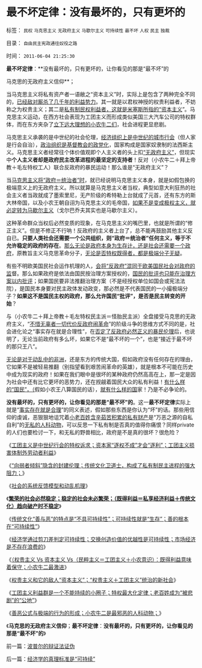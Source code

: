 # 最不坏定律：没有最坏的，只有更坏的

标签： `民权` `马克思主义` `无政府主义` `马歇尔主义` `可持续性` `最不坏` `人权` `民主` `独裁` 

目录： `自由民主宪政通往奴役之路`

时间： `2011-06-04 21:25:30`

**最不坏定律**：**没有最坏的，只有更坏的，让你看见的那是“最不坏”的

马克思的无政府主义信仰**；

当马克思主义将私有资产者一语敝之“资本主义”时，实际上是包含了两种完全不同的，[已经敌对厮杀了几千年的利益势力](../../../2009/9/5/私有制是全人类老百姓奋斗五千年的革命成果.md)。其一就是以君权神授的权贵利益者，不妨称之为权贵主义；其二是[私有制民权利益者，这就是米塞斯所指的“资本主义](http://darthvad.blog.sohu.com/161220119.html)”。马克思主义运动，在西方社会表现为工团主义而形成类似美国三大汽车公司的特权群体，而在东方夹杂了[立下远大理想的小农牛二们](../../../2009/8/29/过高的期望造就了唯心，左倾，和乌托邦.md)，社会进程更显悲剧。

马克思主义承袭的是中世纪的社会伦理，[经济组织上是中世纪的城市行会](../../../2011/2/3/马克思早就向（短缺原理＋边际原理）彻底投降了.md)（但人家是行会自治），[政治组织是基督教会的政党化](../../../2010/12/27/路德新教是与马克思主义完全相反.md)，国家构成是国家奴隶制的法西斯主义。马克思主义者经常往个体价值观即个人主义者的头上扣[“无政府主义”](../../../2010/8/7/犬儒是原始的无政府主义，对战争和城邦的反思.md)，但现实中**个人主义者却是政府民主改革进程的最坚定的支持者**！反对（小农牛二＋拜上帝教＋毛左特权工人）联合反政府的暴民运动！那么谁是“无政府主义”？

当[马克思主义将“政府＝统治者”时](http://darthvad.blog.163.com/blog/static/53399470201061493946107/)，就已经说明马克思主义本身，就是如假包换的极端意义上的无政府主义。所以就算是马克思主义者当权，典型如意大利狂热的社会主义者当政就成了墨索里尼，无产阶级的希特勒上台就成了元首，还有东方的斯大林帝国，以及小农王朝自诩为马克思主义的毛帝国，[如果不是变成极权主义，就必定转为马歇尔主义](../../../2011/2/9/Alfred马歇尔经济学Vs马克思主义.md)（戈尔巴乔夫其实也是马歇尔主义）。

这种革命群众当权后必然变质的现象，在马克思主义的嘴巴里，也就是所谓的“修正主义”。但是不修正不行呐！反政府的主义者上台了，总不能再鼓励其他主义反自已。**只要人类社会还需要一个公共组织，则“政府＝统治者”任何主义，等于不允许稳定的政府的存在**。[那么无论是政府本身为生存计，还是社会还需要一个政府](../../../2010/5/19/既得利益者与“统治者”全无关联.md)，原教旨主义马克思革命分子，[无论是否特权既得者，都是极端分子无疑](../../../2010/5/19/既得利益者与“统治者”全无关联.md)。

有些不明欧美国民社会运作机理的人，[会将“反政府”混同于欧美国民社会对政府的监](../../../2010/7/22/想学会批评，就不要发泄.md)督。那么如果政府是依法由国民按治理方案授权的，[国民的批评也只能在治理方案以内批评](../../../2010/5/14/用民主要求政府也要用民主约束自已.md)；如果国民要非法推翻治理方案（不是经授权单位如国会或宪法法院），是国民本身要对民主政体发动政变，那必然是不代表国民的一小撮极端分子？**如果这不是国民主权的政府，那么允许国民“批评”，是否是民主转变的开始**？

与（小农牛二＋拜上帝教＋毛左特权民主派＝怪胎民主派）全盘接受马克思的无政府主义，“[不惜无辜者一切代价反政府闹革命](../../../2010/5/14/唯恐天下不乱的革命家.md)”的阶级斗争的思维方式不同的是，社会进化论之“事实存在就是合理性”，在[否定了反政府必然正义的暴民伦理](../../../2009/6/9/历史教科书的致命误导.md)后，也说明了，无论当前政府有多么坏，如果它不是“最不坏的一个”，也是“接近于最不坏的那只王八”。

[无论是对于动乱中的非洲](http://hi.baidu.com/darthchn/blog/item/d1a40e4495a6bd32cffca3e2.html)，还是东方的传统大国，假如政府没有任何存在的理由，它如果不是被轻易推翻（别指望看到艰苦闹革命的英雄），就是根本不可能在历史中成为现实的政府！如果在我们眼中是很坏的某种政府仍然高高在上，那一定是因为社会中还有比它更坏的恶势力，还在觊觎着国民大众的私有利益！[有什么样的“国民”，（](../../../2010/12/27/文革“知识越多越反动”错在那里？.md)假如小农王八算国民的话），[就有什么样的国](../../../2010/12/18/有什么样的国民，就有什么样的政府.md)家！乃是不必争论的。

**没有最坏的，只有更坏的，让你看见的那是“最不坏”的**。这一**最不坏定律**实际上就是“[事实存在就是合理](../../../2010/5/27/社会趋势，存在即合理.md)”的同义表述，假如那些东西是你认为“坏”的话。那些用信仰的虔诚，恶狠狠地诅咒着[小老百姓含辛茹苦积累的私有财产](../../../2009/9/8/人权和自由对你确实有价值吗？.md)是“万恶之源的自私自利”的[无私的人科动物](../../../2011/2/3/人科动物的生物行为分析和进化规律.md)，可以反思一下私有制是否真的值得你痛恨？同样private的人们也要检讨一下，和无私的野兽相比，政府是不是真的很坏？很危险？

《[工团主义是中世纪行会的特权诉求；资本家“逐权不成”才会“逐利”；工团主义损害体制外劳动者利益](../../../2011/5/31/工团主义：资本家“逐权不成”方“逐利”.md)》

《[“向弱者倾斜”隐含的封建伦理；传统文化卫道士，构成了私有制民主进程的强大阻力；](../../../2011/5/31/替天行道“向弱者倾斜”的封建伦理.md)》

《[社会的系统反馈模型和动乱机理](../../../2011/6/1/社会反馈的系统模型和动乱机理.md)》

《[**繁荣的社会必然稳定；稳定的社会未必繁荣；（既得利益＝私享经济利益＋传统文化）趋向破产时不稳定**](../../../2011/6/1/稳定的社会和稳定的改革.md)》

《[传统文化“善与恶”的特点是“不具可持续性”；可持续性就是“生存”；善的根本在“可持续性”](../../../2011/6/1/“大公无私”是至善还是至恶？.md)》

《[经济学通过剪刀差判定可持续性；交换创造价值的优越性是可持续性；市场经济是不存在浪费的](../../../2011/6/2/市场经济确保可持续性.md)》

《[（权贵主义 Vs 资本主义 Vs（民粹主义＝工团主义＋小农意识）：既得利益意味着保守；小农牛二最激进](../../../2011/6/2/资本主义和权贵主义和小农牛二.md)》

《[权贵主义和它的敌人“资本主义”；“权贵主义＋工团主义”统治的新社会](../../../2011/6/3/工团主义征服资本家成为新权贵.md)》

《[工团主义利益群是一个不能持续的小圈子；特权最大化定律；老百姓成为“被悲剧”的“公地”](../../../2011/6/3/工团主义的特权最大化.md)》

《[善恶公式与极端的行为的形成；小农牛二是最邪恶的人科动物；](../../../2011/6/3/善恶的公式与极端的牛二.md)》

《**马克思的无政府主义信仰**；**最不坏定律**：**没有最坏的，只有更坏的，让你看见的那是“最不坏”的**》



前一篇：[波普尔的辩证法证伪](../../../2011/6/4/波普尔的辩证法证伪.md)

后一篇：[经济学的真理标准是“可持续”](../../../2011/6/4/经济学的真理标准是“可持续”.md)